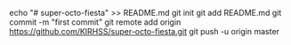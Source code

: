 echo "# super-octo-fiesta" >> README.md
git init
git add README.md
git commit -m "first commit"
git remote add origin https://github.com/KIRHSS/super-octo-fiesta.git
git push -u origin master
